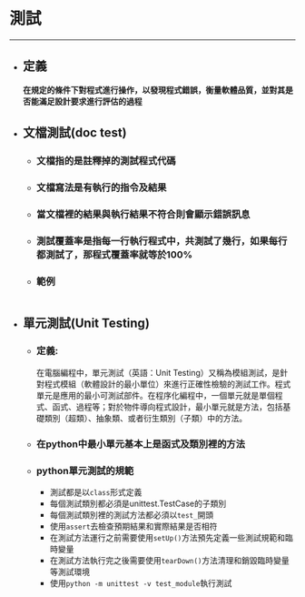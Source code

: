 # 測試
---
+ ## 定義
  **在規定的條件下對程式進行操作，以發現程式錯誤，衡量軟體品質，並對其是否能滿足設計要求進行評估的過程**

+ ## 文檔測試(doc test)
  + ### 文檔指的是註釋掉的測試程式代碼
  + ### 文檔寫法是有執行的指令及結果
  + ### 當文檔裡的結果與執行結果不符合則會顯示錯誤訊息
  + ### 測試覆蓋率是指每一行執行程式中，共測試了幾行，如果每行都測試了，那程式覆蓋率就等於100%
  + ### 範例
    ```python
    ```

+ ## 單元測試(Unit Testing)
  + ### 定義:
    在電腦編程中，單元測試（英語：Unit Testing）又稱為模組測試，是針對程式模組（軟體設計的最小單位）來進行正確性檢驗的測試工作。程式單元是應用的最小可測試部件。在程序化編程中，一個單元就是單個程式、函式、過程等；對於物件導向程式設計，最小單元就是方法，包括基礎類別（超類）、抽象類、或者衍生類別（子類）中的方法。
  + ### 在python中最小單元基本上是函式及類別裡的方法
  + ### python單元測試的規範
    + 測試都是以`class`形式定義
    + 每個測試類別都必須是unittest.TestCase的子類別
    + 每個測試類別裡的測試方法都必須以`test_`開頭
    + 使用`assert`去檢查預期結果和實際結果是否相符
    + 在測試方法運行之前需要使用`setUp()`方法預先定義一些測試規範和臨時變量
    + 在測試方法執行完之後需要使用`tearDown()`方法清理和銷毀臨時變量等測試環境
    + 使用`python -m unittest -v test_module`執行測試